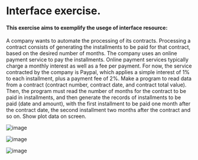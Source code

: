 # Interface exercise. 



#### This exercise aims to exemplify the usege of interface resource:


A company wants to automate the processing of its contracts. Processing a contract consists of generating the installments to be paid for that contract, based on the desired number of months.
The company uses an online payment service to pay the installments. Online payment services typically charge a monthly interest as well as a fee per payment. For now, the service contracted by the company is Paypal, which applies a simple interest of 1% to each installment, plus a payment fee of 2%.
Make a program to read data from a contract (contract number, contract date, and contract total value). Then, the program must read the number of months for the contract to be paid in installments, and then generate the records of installments to be paid (date and amount), with the first installment to be paid one month after the contract date, the second installment two months after the contract and so on. Show plot data on screen.


![image](https://user-images.githubusercontent.com/96549725/148704317-c741f2bd-04a2-48ac-b316-172eea173e14.png)

![image](https://user-images.githubusercontent.com/96549725/148704327-eac8b13a-a81d-4b93-aeae-b48f456eca0c.png)

![image](https://user-images.githubusercontent.com/96549725/148704335-70d56a6f-0721-44eb-9001-36255f3e1461.png)
